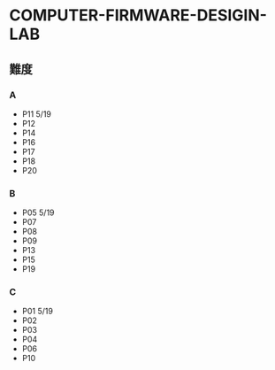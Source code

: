 # COMPUTER-FIRMWARE-DESIGIN-LAB

## 難度

### A

* P11   5/19
* P12
* P14
* P16
* P17
* P18
* P20

### B

* P05   5/19
* P07
* P08
* P09
* P13
* P15
* P19

### C

* P01   5/19
* P02
* P03
* P04
* P06
* P10

